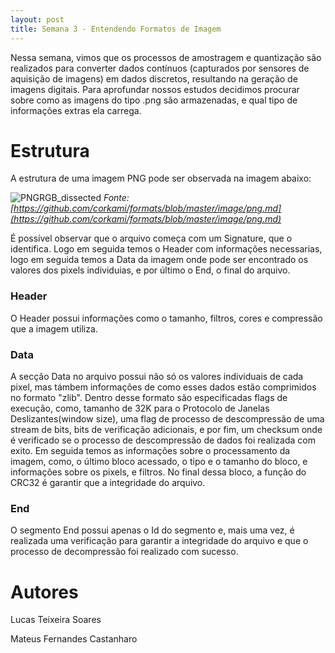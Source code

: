 ```yaml
---
layout: post
title: Semana 3 - Entendendo Formatos de Imagem
---
```


Nessa semana, vimos que os processos de amostragem e quantização são realizados para converter dados contínuos (capturados por sensores de aquisição de imagens) em dados discretos, resultando na geração de imagens digitais. Para aprofundar nossos estudos decidimos procurar sobre como as imagens do tipo .png são armazenadas, e qual tipo de informações extras ela carrega.

# Estrutura

A estrutura de uma imagem PNG pode ser observada na imagem abaixo:

![PNGRGB_dissected](https://github.com/lucastso10/lucastso10.github.io/assets/84486266/e545537e-4bca-40a4-8239-4a850ac0bbdb)
*Fonte: [https://github.com/corkami/formats/blob/master/image/png.md](https://github.com/corkami/formats/blob/master/image/png.md)*

É possível observar que o arquivo começa com um Signature, que o identifica. Logo em seguida temos o Header com informações necessarias, logo em seguida temos a Data da imagem onde pode ser encontrado os valores dos pixels individuias, e por último o End, o final do arquivo.

### Header

O Header possui informações como o tamanho, filtros, cores e compressão que a imagem utiliza.

### Data

A secção Data no arquivo possui não só os valores individuais de cada pixel, mas támbem informações de como esses dados estão comprimidos no formato "zlib". Dentro desse formato são especificadas flags de execução, como, tamanho de 32K para o Protocolo de Janelas Deslizantes(window size), uma flag de processo de descompressão de uma stream de bits, bits de verificação adicionais, e por fim, um checksum onde é verificado se o processo de descompressão de dados foi realizada com exito. Em seguida temos as informações sobre o processamento da imagem, como, o último bloco acessado, o tipo e o tamanho do bloco, e informações sobre os pixels, e filtros. No final dessa bloco, a função do CRC32 é garantir que a integridade do arquivo.

### End

O segmento End possui apenas o Id do segmento e, mais uma vez, é realizada uma verificação para garantir a integridade do arquivo e que o processo de decompressão foi realizado com sucesso.

# Autores
Lucas Teixeira Soares

Mateus Fernandes Castanharo

